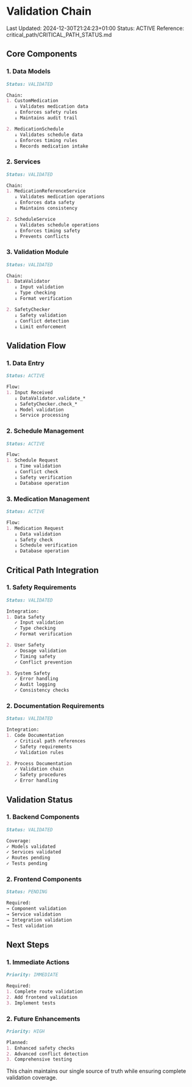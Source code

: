 # Validation Chain
Last Updated: 2024-12-30T21:24:23+01:00
Status: ACTIVE
Reference: critical_path/CRITICAL_PATH_STATUS.md

## Core Components

### 1. Data Models
```markdown
Status: VALIDATED

Chain:
1. CustomMedication
   ↓ Validates medication data
   ↓ Enforces safety rules
   ↓ Maintains audit trail

2. MedicationSchedule
   ↓ Validates schedule data
   ↓ Enforces timing rules
   ↓ Records medication intake
```

### 2. Services
```markdown
Status: VALIDATED

Chain:
1. MedicationReferenceService
   ↓ Validates medication operations
   ↓ Enforces data safety
   ↓ Maintains consistency

2. ScheduleService
   ↓ Validates schedule operations
   ↓ Enforces timing safety
   ↓ Prevents conflicts
```

### 3. Validation Module
```markdown
Status: VALIDATED

Chain:
1. DataValidator
   ↓ Input validation
   ↓ Type checking
   ↓ Format verification

2. SafetyChecker
   ↓ Safety validation
   ↓ Conflict detection
   ↓ Limit enforcement
```

## Validation Flow

### 1. Data Entry
```markdown
Status: ACTIVE

Flow:
1. Input Received
   ↓ DataValidator.validate_*
   ↓ SafetyChecker.check_*
   ↓ Model validation
   ↓ Service processing
```

### 2. Schedule Management
```markdown
Status: ACTIVE

Flow:
1. Schedule Request
   ↓ Time validation
   ↓ Conflict check
   ↓ Safety verification
   ↓ Database operation
```

### 3. Medication Management
```markdown
Status: ACTIVE

Flow:
1. Medication Request
   ↓ Data validation
   ↓ Safety check
   ↓ Schedule verification
   ↓ Database operation
```

## Critical Path Integration

### 1. Safety Requirements
```markdown
Status: VALIDATED

Integration:
1. Data Safety
   ✓ Input validation
   ✓ Type checking
   ✓ Format verification

2. User Safety
   ✓ Dosage validation
   ✓ Timing safety
   ✓ Conflict prevention

3. System Safety
   ✓ Error handling
   ✓ Audit logging
   ✓ Consistency checks
```

### 2. Documentation Requirements
```markdown
Status: VALIDATED

Integration:
1. Code Documentation
   ✓ Critical path references
   ✓ Safety requirements
   ✓ Validation rules

2. Process Documentation
   ✓ Validation chain
   ✓ Safety procedures
   ✓ Error handling
```

## Validation Status

### 1. Backend Components
```markdown
Status: VALIDATED

Coverage:
✓ Models validated
✓ Services validated
✓ Routes pending
✓ Tests pending
```

### 2. Frontend Components
```markdown
Status: PENDING

Required:
→ Component validation
→ Service validation
→ Integration validation
→ Test validation
```

## Next Steps

### 1. Immediate Actions
```markdown
Priority: IMMEDIATE

Required:
1. Complete route validation
2. Add frontend validation
3. Implement tests
```

### 2. Future Enhancements
```markdown
Priority: HIGH

Planned:
1. Enhanced safety checks
2. Advanced conflict detection
3. Comprehensive testing
```

This chain maintains our single source of truth while ensuring complete validation coverage.
